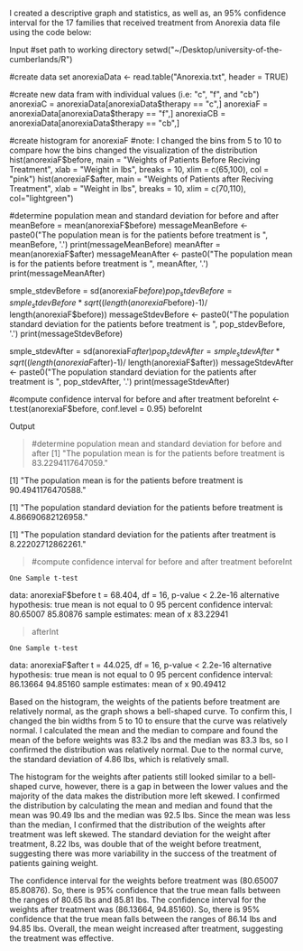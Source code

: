 I created a descriptive graph and statistics, as well as, an 95% confidence interval for the 17 families that received treatment from Anorexia data file using the code below:

Input
#set path to working directory
setwd("~/Desktop/university-of-the-cumberlands/R")

#create data set
anorexiaData <- read.table("Anorexia.txt", header = TRUE)

#create new data fram with individual values (i.e: "c", "f", and "cb")
anorexiaC = anorexiaData[anorexiaData$therapy == "c",]
anorexiaF = anorexiaData[anorexiaData$therapy == "f",]
anorexiaCB = anorexiaData[anorexiaData$therapy == "cb",]

#create histogram for  anorexiaF
#note: I changed the bins from 5 to 10 to compare how the bins changed the visualization of the distribution
hist(anorexiaF$before, main = "Weights of Patients Before Reciving Treatment",
     xlab = "Weight in lbs", breaks = 10, xlim = c(65,100), col = "pink")
hist(anorexiaF$after, main = "Weights of Patients after Reciving Treatment",
     xlab = "Weight in lbs", breaks = 10, xlim = c(70,110), col="lightgreen")

#determine population mean and standard deviation for before and after
meanBefore = mean(anorexiaF$before)
messageMeanBefore <- paste0("The population mean is for the patients before 
                      treatment is ", meanBefore, '.')
print(messageMeanBefore)
meanAfter = mean(anorexiaF$after)
messageMeanAfter <- paste0("The population mean is for the patients before 
                      treatment is ", meanAfter, '.')
print(messageMeanAfter)

smple_stdevBefore = sd(anorexiaF$before)
pop_stdevBefore = smple_stdevBefore * sqrt((length(anorexiaF$before)-1)/
                                 length(anorexiaF$before))
messageStdevBefore <- paste0("The population standard deviation for
                             the patients before treatment is ", 
                             pop_stdevBefore, '.')
print(messageStdevBefore)

smple_stdevAfter = sd(anorexiaF$after)
pop_stdevAfter = smple_stdevAfter * sqrt((length(anorexiaF$after)-1)/
                                             length(anorexiaF$after))
messageStdevAfter <- paste0("The population standard deviation for
                             the patients after treatment is ", 
                             pop_stdevAfter, '.')
print(messageStdevAfter)

#compute confidence interval for before and after treatment
beforeInt <- t.test(anorexiaF$before, conf.level = 0.95)
beforeInt

Output






> #determine population mean and standard deviation for before and after
[1] "The population mean is for the patients before treatment is 83.2294117647059."

[1] "The population mean is for the patients before treatment is 90.4941176470588."

[1] "The population standard deviation for  the patients before treatment is 4.86690682126958."

[1] "The population standard deviation for the patients after treatment is 8.22202712862261."

> #compute confidence interval for before and after treatment
> beforeInt

	One Sample t-test

data:  anorexiaF$before
t = 68.404, df = 16, p-value < 2.2e-16
alternative hypothesis: true mean is not equal to 0
95 percent confidence interval:
 80.65007 85.80876
sample estimates:
mean of x 
 83.22941 

> afterInt

	One Sample t-test

data:  anorexiaF$after
t = 44.025, df = 16, p-value < 2.2e-16
alternative hypothesis: true mean is not equal to 0
95 percent confidence interval:
 86.13664 94.85160
sample estimates:
mean of x 
 90.49412 

Based on the histogram, the weights of the patients before treatment are relatively normal, as the graph shows a bell-shaped curve. To confirm this, I changed the bin widths from 5 to 10 to ensure that the curve was relatively normal. I calculated the mean and the median to compare and found the mean of the before weights was 83.2 lbs and the median was 83.3 lbs, so I confirmed the distribution was relatively normal. Due to the normal curve, the standard deviation of 4.86 lbs, which is relatively small. 

The histogram for the weights after patients still looked similar to a bell-shaped curve, however, there is a gap in between the lower values and the majority of the data makes the distribution more left skewed. I confirmed the distribution by calculating the mean and median and found that the mean was 90.49 lbs and the median was 92.5 lbs. Since the mean was less than the median, I confirmed that the distribution of the weights after treatment was left skewed. The standard deviation for the weight after treatment, 8.22 lbs, was double that of the weight before treatment, suggesting there was more variability in the success of the treatment of patients gaining weight. 

The confidence interval  for the weights before treatment was (80.65007 85.80876). So, there is 95% confidence that the true mean falls between the ranges of 80.65 lbs and 85.81 lbs. The confidence interval for the weights after treatment was (86.13664, 94.85160). So, there is 95% confidence that the true mean falls between the ranges of 86.14 lbs and 94.85 lbs. Overall, the mean weight increased after treatment, suggesting the treatment was effective.


